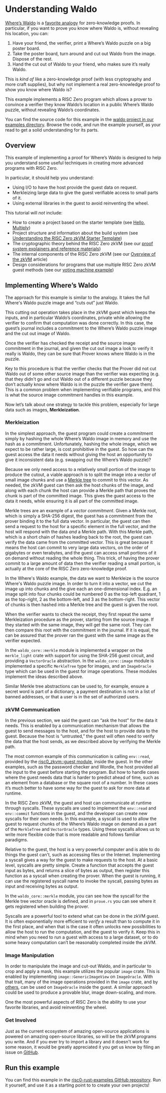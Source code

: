 # Understanding Waldo

[Where’s Waldo](https://en.wikipedia.org/wiki/Where%27s_Wally%3F) is a [favorite analogy](https://medium.com/swlh/a-zero-knowledge-proof-for-wheres-wally-930c21e55399) for zero-knowledge proofs.
In particular, if you want to prove you know where Waldo is, without revealing his location, you can:

1. Have your friend, the verifier, print a Where’s Waldo puzzle on a big poster board.
2. Take the poster board, turn around and cut out Waldo from the image. Dispose of the rest.
3. Hand the cut out of Waldo to your friend, who makes sure it’s really Waldo.

This is *kind of* like a zero-knowledge proof (with less cryptography and more craft supplies), but why not implement a real zero-knowledge proof to show you know where Waldo is?

This example implements a RISC Zero program which allows a prover to convince a verifier they know Waldo’s location in a public Where’s Waldo puzzle, without revealing Waldo’s coordinates.

You can find the source code for this example in the [waldo project in our examples directory](https://github.com/risc0/risc0/tree/main/examples/waldo).
Browse the code, and run the example yourself, as your read to get a solid understanding for its parts.

## Overview

This example of implementing a proof for Where’s Waldo is designed to help you understand some useful techniques in creating more advanced programs with RISC Zero.

In particular, it should help you understand:

- Using I/O to have the host provide the guest data on request.
- Merkleizing large data to give the guest verifiable access to small parts of it.
- Using external libraries in the guest to avoid reinventing the wheel.

This tutorial will *not* include:

- How to create a project based on the starter template (see [Hello, Multiply](https://www.risczero.com/docs/examples/hello_multiply))
- Project structure and information about the build system (see [Understanding the RISC Zero zkVM Starter Template](https://www.risczero.com/docs/examples/understanding_template))
- The cryptographic theory behind the RISC Zero zkVM (see our [proof system explainers and reference materials](https://www.risczero.com/docs/explainers))
- The internal components of the RISC Zero zkVM (see our [Overview of the zkVM](https://www.risczero.com/docs/explainers/zkvm) article)
- Design considerations for programs that use multiple RISC Zero zkVM guest methods (see our [voting machine example](https://github.com/risc0/risc0-rust-examples/tree/main/voting-machine))

## Implementing Where’s Waldo

The approach for this example is similar to the analogy. It takes the full Where's Waldo puzzle image and “cuts out” just Waldo.

This cutting out operation takes place in the zkVM guest which keeps the inputs, and in particular Waldo’s coordinates, private while allowing the verifier to confirm that computation was done correctly.
In this case, the guest’s journal includes a commitment to the Where’s Waldo puzzle image and the cut out image of Waldo.

Once the verifier has checked the receipt and the source image commitment in the journal, and given the cut out image a look to verify it really is Waldo, they can be sure that Prover knows where Waldo is in the puzzle.

Key to this procedure is that the verifier checks that the Prover did not cut Waldo out of some other source image than the verifier was expecting
(e.g. that they didn't go and cut Waldo out of a different puzzle because they don’t actually know where Waldo is in the puzzle the verifier gave them).
This is a common problem when implementing verifiable programs, and this is what the source image commitment handles in this example.

Now let’s talk about one strategy to tackle this problem, especially for large data such as images, **Merkleization**.

### Merkleization

In the simplest approach, the guest program could create a commitment simply by hashing the whole Where’s Waldo image in memory and use the hash as a commitment.
Unfortunately, hashing the whole image, which we expect to be rather large, is cost prohibitive in the guest.
So how can the guest access the data it needs without giving the host an opportunity to give it inconsistent data (e.g. swapping out the Where’s Waldo puzzle)?

Because we only need access to a relatively small portion of the image to produce the cutout, a viable approach is to split the image into a vector of small image chunks and use a [Merkle tree](https://en.wikipedia.org/wiki/Merkle_tree) to commit to this vector.
As needed, the zkVM guest can then ask the host chunks of the image, and along with each chunk the host can provide a Merkle path that proves the chunk is part of the committed image.
This gives the guest access to the data it needs, while ensuring it is all part of the committed image.

Merkle trees are an example of a _vector commitment_.
Given a Merkle root, which is simply a SHA-256 digest, the guest has a commitment from the prover binding it to the full data vector.
In particular, the guest can then send a request to the host for a specific element in the full vector, and the host will respond with the data _and_ a Merkle path.
With this Merkle path, which is a short chain of hashes leading back to the root, the guest can verify the data came from the committed vector.
This is great because it means the host can commit to very large data vectors, on the order of gigabytes or even terabytes, and the guest can access small portions of it on demand without reading the whole thing.
This trick, of having the prover commit to a large amount of data then the verifier reading a small portion, is actually at the core of the RISC Zero zero-knowledge proof.

In the Where's Waldo example, the data we want to Merkleize is the source Where's Waldo puzzle image.
In order to turn it into a vector, we cut the image up into chunks and the give each an one-dimensional index.
E.g. an image split into four chunks could be numbered 0 as the top-left quadrant, 1 as the top-right, 2 as the bottom-left, and 3 as the bottom-right.
This vector of chunks is then hashed into a Merkle tree and the guest is given the root.

When the verifier wants to check the receipt, they first repeat the same Merkleization procedure as the prover, starting from the source image.
If they started with the same image, they will get the same root.
They can then compare this root with the commitment in the journal.
If it is equal, the can be assured that the prover ran the guest with the same image as the verifier expected.

In the `waldo_core::merkle` module is implemented a wrapper on the `merkle_light` crate with support for using the SHA-256 guest circuit, and providing a `VectorOracle` abstraction.
In the `waldo_core::image` module is implemented a specific `MerkleTree` type for images, and an `ImageOracle` type which can be used in the guest for image operations.
These modules implement the ideas described above.

Similar Merkle tree abstractions can be used to, for example, ensure a secret word is part of a dictionary, a payment destination is not in a list of banned addresses, or that a user is in the set of authorized users.

### zkVM Communication

In the previous section, we said the guest can “ask the host” for the data it needs.
This is enabled by a communication mechanism that allows the guest to send messages to the host, and for the host to provide data to the guest.
Because the host is “untrusted,” the guest will often need to verify the data that the host sends, as we described above by verifying the Merkle path.

The most common example of this communication is calling `env::read`, provided by the [risc0_zkvm::guest module](https://docs.rs/risc0-zkvm/latest/risc0_zkvm/guest/index.html), inside the guest.
In the other examples, such as the password checker and Wordle, the host provided all the input to the guest before starting the program.
But how to handle cases where the guest needs data that is harder to predict ahead of time, such as an element from a database or the square root of a number.
In these cases it’s much better to have some way for the guest to ask for more data at runtime.

In the RISC Zero zkVM, the guest and host can communicate at runtime through syscalls.
These syscalls are used to implement the `env::read` and `env::commit` functions in the guest, and the developer can create new syscalls for their own needs.
In this example, a syscall is used to allow the guest to request chunks of the Where’s Waldo image on demand as a part of the `MerkleTree` and `VectorOracle` types.
Using these syscalls allows us to write more flexible code that is more readable and follows familiar paradigms.

Relative to the guest, the host is a very powerful computer and is able to do things the guest can't, such as accessing files or the Internet.
Implementing a syscall gives a way for the guest to make requests to the host.
At a basic level, syscalls are pretty simple.
Create a function that accepts the guest input as bytes, and returns a slice of bytes as output, then register this function as a syscall when creating the prover.
When the guest is running, it can use the registered syscall name to invoke the syscall, passing bytes as input and receiving bytes as output.

In the `waldo_core::merkle` module, you can see how the syscall for the Merkle tree vector oracle is defined, and in `prove.rs` you can see where it gets registered when building the prover.

Syscalls are a powerful tool to extend what can be done in the zkVM guest.
It is often exponentially more efficient to *verify* a result than to compute it in the first place, and when that is the case it often unlocks new possibilities to allow the host to run the computation, and the guest to verify it.
Keep this in mind when you need to run a guest with access to a large dataset, or to do some heavy computation can’t be reasonably completed inside the zkVM.

### Image Manipulation

In order to manipulate the image and cut-out Waldo, and in particular to crop and apply a mask, this example utilizes the popular `image` crate.
This is enabled by implementing `image::GenericImageView` on `ImageOracle`.
With that trait, many of the image operations provided in the `image` crate, and by [others](https://docs.rs/imageproc/latest/imageproc/), can be used on `ImageOracle` inside the guest.
A similar approach could be used to produce a provable blur, image down-scaling, and more.

One the most powerful aspects of RISC Zero is the ability to use your favorite libraries, and avoid reinventing the wheel.

### Get Involved

Just as the current ecosystem of amazing open-source applications is powered on amazing open-source libraries, so will be the zkVM programs you write.
And if you ever try to import a library and it doesn't work for some reason, it would be greatly appreciated it you get us know by filing an issue on [GitHub](https://github.com/risc0/risc0).

## Run this example

You can find this example in the [risc0-rust-examples GitHub repository](Understanding%20Waldo%20f60dd196187241c99aa9bdee885cea54.md). Run it yourself, and use it as a starting point to to create your own projects!
